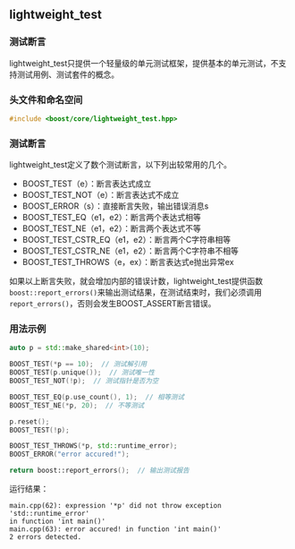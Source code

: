 ## lightweight_test

### 测试断言

lightweight_test只提供一个轻量级的单元测试框架，提供基本的单元测试，不支持测试用例、测试套件的概念。

### 头文件和命名空间

```c++
#include <boost/core/lightweight_test.hpp>
```

### 测试断言

lightweight_test定义了数个测试断言，以下列出较常用的几个。

- BOOST_TEST（e）：断言表达式成立
- BOOST_TEST_NOT（e）：断言表达式不成立
- BOOST_ERROR（s）：直接断言失败，输出错误消息s
- BOOST_TEST_EQ（e1，e2）：断言两个表达式相等
- BOOST_TEST_NE（e1，e2）：断言两个表达式不等
- BOOST_TEST_CSTR_EQ（e1，e2）：断言两个C字符串相等
- BOOST_TEST_CSTR_NE（e1，e2）：断言两个C字符串不相等
- BOOST_TEST_THROWS（e，ex）：断言表达式e抛出异常ex

如果以上断言失败，就会增加内部的错误计数，lightweight_test提供函数`boost::report_errors()`来输出测试结果，在测试结束时，我们必须调用`report_errors()`，否则会发生BOOST_ASSERT断言错误。

### 用法示例

```c++
auto p = std::make_shared<int>(10);

BOOST_TEST(*p == 10);  // 测试解引用
BOOST_TEST(p.unique());  // 测试唯一性
BOOST_TEST_NOT(!p);  // 测试指针是否为空

BOOST_TEST_EQ(p.use_count(), 1);  // 相等测试
BOOST_TEST_NE(*p, 20);  // 不等测试

p.reset();
BOOST_TEST(!p);

BOOST_TEST_THROWS(*p, std::runtime_error);
BOOST_ERROR("error accured!");

return boost::report_errors();  // 输出测试报告
```

运行结果：

```
main.cpp(62): expression '*p' did not throw exception 'std::runtime_error' 
in function 'int main()'
main.cpp(63): error accured! in function 'int main()'
2 errors detected.
```


